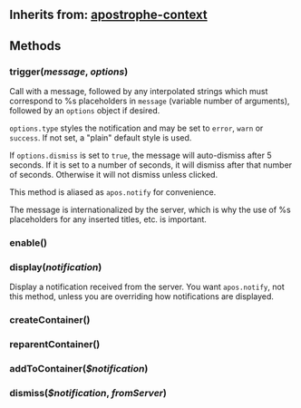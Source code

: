 ## Inherits from: [apostrophe-context](../apostrophe-utils/browser-apostrophe-context.md)

## Methods
### trigger(*message*, *options*)
Call with a message, followed by any interpolated strings which must correspond
to %s placeholders in `message` (variable number of arguments), followed by an
`options` object if desired.

`options.type` styles the notification and may be set to `error`,
`warn` or `success`. If not set, a "plain" default style is used.

If `options.dismiss` is set to `true`, the message will auto-dismiss after 5 seconds.
If it is set to a number of seconds, it will dismiss after that number of seconds.
Otherwise it will not dismiss unless clicked.

This method is aliased as `apos.notify` for convenience.

The message is internationalized by the server, which is why the use of
%s placeholders for any inserted titles, etc. is important.
### enable()

### display(*notification*)
Display a notification received from the server.
You want `apos.notify`, not this method, unless you are
overriding how notifications are displayed.
### createContainer()

### reparentContainer()

### addToContainer(*$notification*)

### dismiss(*$notification*, *fromServer*)

